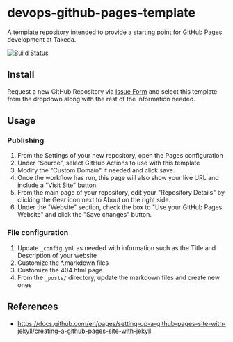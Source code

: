 # devops-github-pages-template
A template repository intended to provide a starting point for GitHub Pages development at Takeda.

[![Build Status](https://github.com/oneTakeda/devops-github-pages-template/workflows/Deploy%20Jekyll%20with%20GitHub%20Pages%20dependencies%20preinstalled/badge.svg)](https://github.com/oneTakeda/devops-github-pages-template/actions)

## Install

Request a new GitHub Repository via [Issue Form](https://github.com/oneTakeda/devops-repo-automation/issues/new?assignees=&labels=pages&projects=&template=a2-repo-create-request-form.yml&title=%5BGitHub+Repository+Creation+Request%5D%3A+Create%20Repo%20from%20Pages%20Template) and select this template from the dropdown along with the rest of the information needed.

## Usage

### Publishing
1. From the Settings of your new repository, open the Pages configuration
1. Under "Source", select GitHub Actions to use with this template
1. Modify the "Custom Domain" if needed and click save.
1. Once the workflow has run, this page will also show your live URL and include a "Visit Site" button.
1. From the main page of your repository, edit your "Repository Details" by clicking the Gear icon next to About on the right side.
2. Under the "Website" section, check the box to "Use your GitHub Pages Website" and click the "Save changes" button.

### File configuration

1. Update `_config.yml` as needed with information such as the Title and Description of your website
1. Customize the *.markdown files
1. Customize the 404.html page
1. From the `_posts/` directory, update the markdown files and create new ones

## References
* https://docs.github.com/en/pages/setting-up-a-github-pages-site-with-jekyll/creating-a-github-pages-site-with-jekyll

